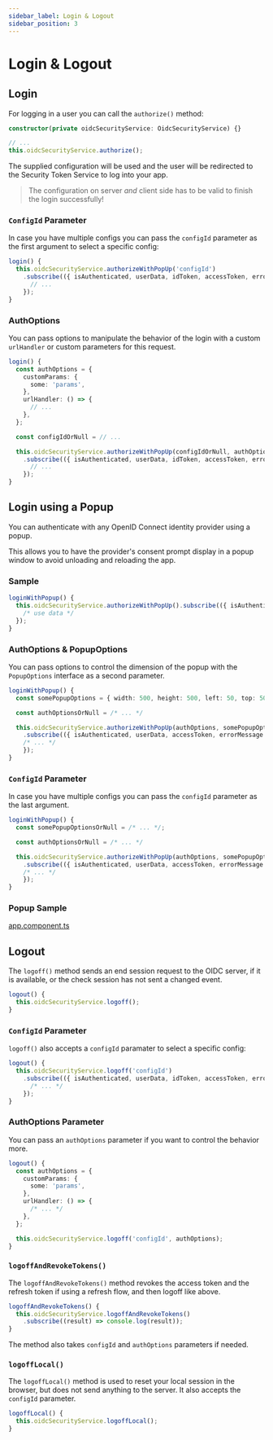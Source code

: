 ```yaml
---
sidebar_label: Login & Logout
sidebar_position: 3
---
```


# Login & Logout

## Login

For logging in a user you can call the `authorize()` method:

```ts
constructor(private oidcSecurityService: OidcSecurityService) {}

// ...
this.oidcSecurityService.authorize();
```

The supplied configuration will be used and the user will be redirected to the Security Token Service to log into your app.

> The configuration on server _and_ client side has to be valid to finish the login successfully!

### `ConfigId` Parameter

In case you have multiple configs you can pass the `configId` parameter as the first argument to select a specific config:

```ts
login() {
  this.oidcSecurityService.authorizeWithPopUp('configId')
    .subscribe(({ isAuthenticated, userData, idToken, accessToken, errorMessage }) => {
      // ...
    });
}
```

### AuthOptions

You can pass options to manipulate the behavior of the login with a custom `urlHandler` or custom parameters for this request.

```ts
login() {
  const authOptions = {
    customParams: {
      some: 'params',
    },
    urlHandler: () => {
      // ...
    },
  };

  const configIdOrNull = // ...

  this.oidcSecurityService.authorizeWithPopUp(configIdOrNull, authOptions)
    .subscribe(({ isAuthenticated, userData, idToken, accessToken, errorMessage }) => {
      // ...
    });
}

```

## Login using a Popup

You can authenticate with any OpenID Connect identity provider using a popup.

This allows you to have the provider's consent prompt display in a popup window to avoid unloading and reloading the app.

### Sample

```ts
loginWithPopup() {
  this.oidcSecurityService.authorizeWithPopUp().subscribe(({ isAuthenticated, userData, accessToken, errorMessage }) => {
    /* use data */
  });
}
```

### AuthOptions & PopupOptions

You can pass options to control the dimension of the popup with the `PopupOptions` interface as a second parameter.

```ts
loginWithPopup() {
  const somePopupOptions = { width: 500, height: 500, left: 50, top: 50 };

  const authOptionsOrNull = /* ... */

  this.oidcSecurityService.authorizeWithPopUp(authOptions, somePopupOptions)
    .subscribe(({ isAuthenticated, userData, accessToken, errorMessage }) => {
    /* ... */
    });
}
```

### `ConfigId` Parameter

In case you have multiple configs you can pass the `configId` parameter as the last argument.

```ts
loginWithPopup() {
  const somePopupOptionsOrNull = /* ... */;

  const authOptionsOrNull = /* ... */

  this.oidcSecurityService.authorizeWithPopUp(authOptions, somePopupOptions, 'configId')
    .subscribe(({ isAuthenticated, userData, accessToken, errorMessage }) => {
    /* ... */
    });
}
```

### Popup Sample

[app.component.ts](../../../../../projects/sample-code-flow-popup/src/app/app.component.ts)

## Logout

The `logoff()` method sends an end session request to the OIDC server, if it is available, or the check session has not sent a changed event.

```ts
logout() {
  this.oidcSecurityService.logoff();
}
```

### `ConfigId` Parameter

`logoff()` also accepts a `configId` paramater to select a specific config:

```ts
logout() {
  this.oidcSecurityService.logoff('configId')
    .subscribe(({ isAuthenticated, userData, idToken, accessToken, errorMessage }) => {
      /* ... */
    });
}
```

### AuthOptions Parameter

You can pass an `authOptions` parameter if you want to control the behavior more.

```ts
logout() {
  const authOptions = {
    customParams: {
      some: 'params',
    },
    urlHandler: () => {
      /* ... */
    },
  };

  this.oidcSecurityService.logoff('configId', authOptions);
}
```

### `logoffAndRevokeTokens()`

The `logoffAndRevokeTokens()` method revokes the access token and the refresh token if using a refresh flow, and then logoff like above.

```ts
logoffAndRevokeTokens() {
  this.oidcSecurityService.logoffAndRevokeTokens()
    .subscribe((result) => console.log(result));
}
```

The method also takes `configId` and `authOptions` parameters if needed.

### `logoffLocal()`

The `logoffLocal()` method is used to reset your local session in the browser, but does not send anything to the server. It also accepts the `configId` parameter.

```ts
logoffLocal() {
  this.oidcSecurityService.logoffLocal();
}
```
